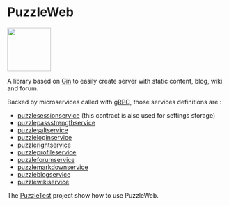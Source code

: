# PuzzleWeb

<img src="https://github.com/dvaumoron/puzzleweb/raw/main/static/images/puzzlelogo.jpg" width="100">

A library based on [Gin](https://gin-gonic.com/) to easily create server with static content, blog, wiki and forum.

Backed by microservices called with [gRPC](https://grpc.io/), those services definitions are :
- [puzzlesessionservice](https://github.com/dvaumoron/puzzlesessionservice) (this contract is also used for settings storage)
- [puzzlepassstrengthservice](https://github.com/dvaumoron/puzzlepassstrengthservice)
- [puzzlesaltservice](https://github.com/dvaumoron/puzzlesaltservice)
- [puzzleloginservice](https://github.com/dvaumoron/puzzleloginservice)
- [puzzlerightservice](https://github.com/dvaumoron/puzzlerightservice)
- [puzzleprofileservice](https://github.com/dvaumoron/puzzleprofileservice)
- [puzzleforumservice](https://github.com/dvaumoron/puzzleforumservice)
- [puzzlemarkdownservice](https://github.com/dvaumoron/puzzlemarkdownservice)
- [puzzleblogservice](https://github.com/dvaumoron/puzzleblogservice)
- [puzzlewikiservice](https://github.com/dvaumoron/puzzlewikiservice)

The [PuzzleTest](https://github.com/dvaumoron/puzzletest) project show how to use PuzzleWeb.

